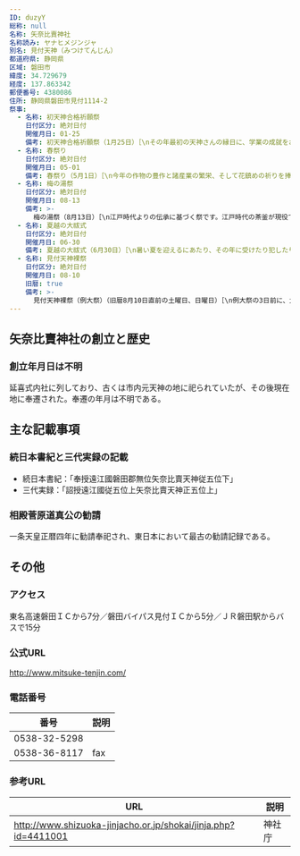 ```yaml
---
ID: duzyY
総称: null
名称: 矢奈比賣神社
名称読み: ヤナヒメジンジャ
別名: 見付天神（みつけてんじん）
都道府県: 静岡県
区域: 磐田市
緯度: 34.729679
経度: 137.863342
郵便番号: 4380086
住所: 静岡県磐田市見付1114-2
祭事:
  - 名称: 初天神合格祈願祭
    日付区分: 絶対日付
    開催月日: 01-25
    備考: 初天神合格祈願祭（1月25日）［\nその年最初の天神さんの縁日に、学業の成就をお願いします。近年は、合格祈願、就職祈願が主流となっています。］
  - 名称: 春祭り
    日付区分: 絶対日付
    開催月日: 05-01
    備考: 春祭り（5月1日）［\n今年の作物の豊作と諸産業の繁栄、そして花鎮めの祈りを捧げます。］
  - 名称: 梅の湯祭
    日付区分: 絶対日付
    開催月日: 08-13
    備考: >-
      梅の湯祭（8月13日）［\n江戸時代よりの伝承に基づく祭です。江戸時代の茶釜が現役であり、その茶釜でお湯をいただくと一年間お腹の病気をしないと伝えられています。］
  - 名称: 夏越の大祓式
    日付区分: 絶対日付
    開催月日: 06-30
    備考: 夏越の大祓式（6月30日）［\n暑い夏を迎えるにあたり、その年に受けたり犯したりした罪穢を祓い清めます（茅の輪くぐり）。］
  - 名称: 見付天神裸祭
    日付区分: 絶対日付
    開催月日: 08-10
    旧暦: true
    備考: >-
      見付天神裸祭（例大祭）（旧暦8月10日直前の土曜日、日曜日）［\n例大祭の3日前に、大祭に奉仕する氏子の方々が遠州灘の荒波に身を浸し心身を清める「浜垢離の神事」が行われます。例大祭の夜は裸祭りの神事が行われ、当夜は氏子の男子はふんどし姿に腰蓑をつけ、鉢巻、草鞋がけの姿で掛け声も勇ましく天神社に練り進み拝殿内で乱舞します。これを「鬼踊り」といいます。いよいよ神輿渡御の時刻になると、全町灯火を消して幾千もの裸の群れが暗黒の中をひた走ります。この祭りは、国の重要無形民俗文化財です。］
---
```


## 矢奈比賣神社の創立と歴史

### 創立年月日は不明

延喜式内社に列しており、古くは市内元天神の地に祀られていたが、その後現在地に奉遷された。奉遷の年月は不明である。

## 主な記載事項

### 続日本書紀と三代実録の記載

- 続日本書紀：「奉授遠江國磐田郡無位矢奈比賣天神従五位下」
- 三代実録：「詔授遠江國従五位上矢奈比賣天神正五位上」

### 相殿菅原道真公の勧請

一条天皇正暦四年に勧請奉祀され、東日本において最古の勧請記録である。

## その他

### アクセス

東名高速磐田ＩＣから7分／磐田バイパス見付ＩＣから5分／ＪＲ磐田駅からバスで15分

### 公式URL

http://www.mitsuke-tenjin.com/

### 電話番号

| 番号         | 説明 |
| ------------ | ---- |
| 0538-32-5298 |      |
| 0538-36-8117 | fax  |

### 参考URL

| URL                                                            | 説明   |
| -------------------------------------------------------------- | ------ |
| http://www.shizuoka-jinjacho.or.jp/shokai/jinja.php?id=4411001 | 神社庁 |
